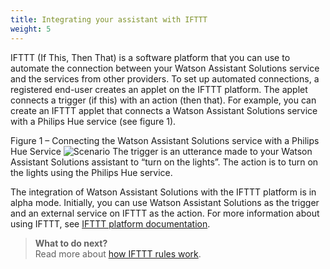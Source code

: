 ```yaml
---
title: Integrating your assistant with IFTTT
weight: 5
---
```

IFTTT (If This, Then That) is a software platform that you can use to automate the connection between your Watson Assistant Solutions service and the services from other providers.  To set up automated connections, a registered end-user creates an applet on the IFTTT platform.  The applet  connects a trigger (if this) with an action (then that).  For example, you can create an IFTTT applet that connects a Watson Assistant Solutions service with a Philips Hue service (see figure 1).<br/>

Figure 1 – Connecting the Watson Assistant Solutions service with a Philips Hue Service
![Scenario]({{site.baseurl}}/ifttt/scenario.PNG)
The trigger is an utterance made to your Watson Assistant Solutions assistant to “turn on the lights”.  The action is to turn on the lights using the Philips Hue service.<br/>

The integration of Watson Assistant Solutions with the IFTTT platform is in alpha mode.  Initially, you can use Watson Assistant Solutions as the trigger and an external service on IFTTT as the action.  For more information about using IFTTT, see [IFTTT platform documentation](https://platform.ifttt.com/docs).

> **What to do next?**<br/>
Read more about [how IFTTT rules work]({{site.baseurl}}/ifttt/how_ifttt_works).
